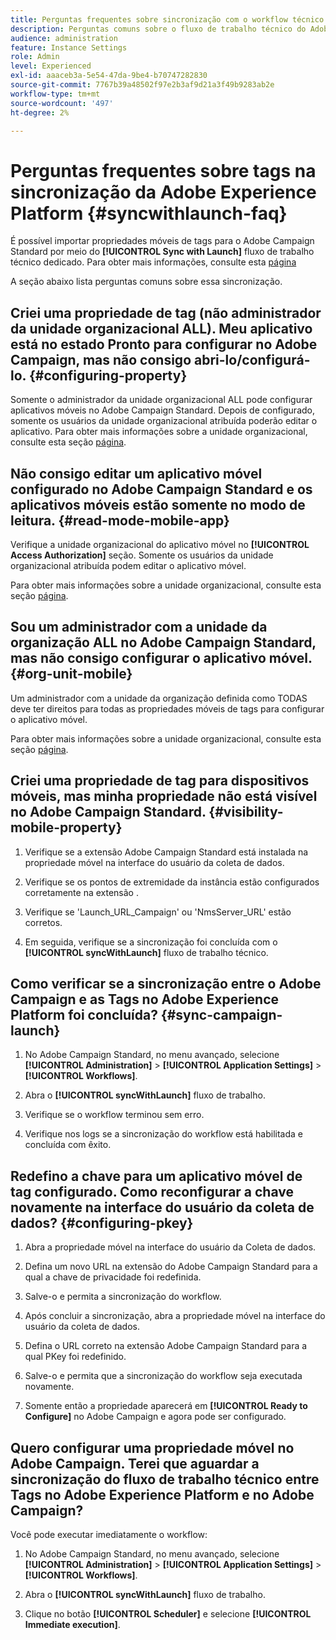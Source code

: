 ```yaml
---
title: Perguntas frequentes sobre sincronização com o workflow técnico do Launch
description: Perguntas comuns sobre o fluxo de trabalho técnico do Adobe Launch
audience: administration
feature: Instance Settings
role: Admin
level: Experienced
exl-id: aaaceb3a-5e54-47da-9be4-b70747282830
source-git-commit: 7767b39a48502f97e2b3af9d21a3f49b9283ab2e
workflow-type: tm+mt
source-wordcount: '497'
ht-degree: 2%

---
```


# Perguntas frequentes sobre tags na sincronização da Adobe Experience Platform {#syncwithlaunch-faq}

É possível importar propriedades móveis de tags para o Adobe Campaign Standard por meio do **[!UICONTROL Sync with Launch]** fluxo de trabalho técnico dedicado. Para obter mais informações, consulte esta [página](../../administration/using/technical-workflows.md)

A seção abaixo lista perguntas comuns sobre essa sincronização.

## Criei uma propriedade de tag (não administrador da unidade organizacional ALL). Meu aplicativo está no estado Pronto para configurar no Adobe Campaign, mas não consigo abri-lo/configurá-lo. {#configuring-property}

Somente o administrador da unidade organizacional ALL pode configurar aplicativos móveis no Adobe Campaign Standard. Depois de configurado, somente os usuários da unidade organizacional atribuída poderão editar o aplicativo. Para obter mais informações sobre a unidade organizacional, consulte esta seção [página](../../administration/using/organizational-units.md).

## Não consigo editar um aplicativo móvel configurado no Adobe Campaign Standard e os aplicativos móveis estão somente no modo de leitura. {#read-mode-mobile-app}

Verifique a unidade organizacional do aplicativo móvel no **[!UICONTROL Access Authorization]** seção. Somente os usuários da unidade organizacional atribuída podem editar o aplicativo móvel.

Para obter mais informações sobre a unidade organizacional, consulte esta seção [página](../../administration/using/organizational-units.md).

## Sou um administrador com a unidade da organização ALL no Adobe Campaign Standard, mas não consigo configurar o aplicativo móvel. {#org-unit-mobile}

Um administrador com a unidade da organização definida como TODAS deve ter direitos para todas as propriedades móveis de tags para configurar o aplicativo móvel.

Para obter mais informações sobre a unidade organizacional, consulte esta seção [página](../../administration/using/organizational-units.md).

## Criei uma propriedade de tag para dispositivos móveis, mas minha propriedade não está visível no Adobe Campaign Standard. {#visibility-mobile-property}

1. Verifique se a extensão Adobe Campaign Standard está instalada na propriedade móvel na interface do usuário da coleta de dados.

1. Verifique se os pontos de extremidade da instância estão configurados corretamente na extensão .

1. Verifique se &#39;Launch_URL_Campaign&#39; ou &#39;NmsServer_URL&#39; estão corretos.

1. Em seguida, verifique se a sincronização foi concluída com o **[!UICONTROL syncWithLaunch]** fluxo de trabalho técnico.

## Como verificar se a sincronização entre o Adobe Campaign e as Tags no Adobe Experience Platform foi concluída? {#sync-campaign-launch}

1. No Adobe Campaign Standard, no menu avançado, selecione **[!UICONTROL Administration]** > **[!UICONTROL Application Settings]** > **[!UICONTROL Workflows]**.

1. Abra o **[!UICONTROL syncWithLaunch]** fluxo de trabalho.

1. Verifique se o workflow terminou sem erro.

1. Verifique nos logs se a sincronização do workflow está habilitada e concluída com êxito.

## Redefino a chave para um aplicativo móvel de tag configurado. Como reconfigurar a chave novamente na interface do usuário da coleta de dados? {#configuring-pkey}

1. Abra a propriedade móvel na interface do usuário da Coleta de dados.

1. Defina um novo URL na extensão do Adobe Campaign Standard para a qual a chave de privacidade foi redefinida.

1. Salve-o e permita a sincronização do workflow.

1. Após concluir a sincronização, abra a propriedade móvel na interface do usuário da coleta de dados.

1. Defina o URL correto na extensão Adobe Campaign Standard para a qual PKey foi redefinido.

1. Salve-o e permita que a sincronização do workflow seja executada novamente.

1. Somente então a propriedade aparecerá em **[!UICONTROL Ready to Configure]** no Adobe Campaign e agora pode ser configurado.

## Quero configurar uma propriedade móvel no Adobe Campaign. Terei que aguardar a sincronização do fluxo de trabalho técnico entre Tags no Adobe Experience Platform e no Adobe Campaign?

Você pode executar imediatamente o workflow:

1. No Adobe Campaign Standard, no menu avançado, selecione **[!UICONTROL Administration]** > **[!UICONTROL Application Settings]** > **[!UICONTROL Workflows]**.

1. Abra o **[!UICONTROL syncWithLaunch]** fluxo de trabalho.

1. Clique no botão **[!UICONTROL Scheduler]** e selecione **[!UICONTROL Immediate execution]**.
